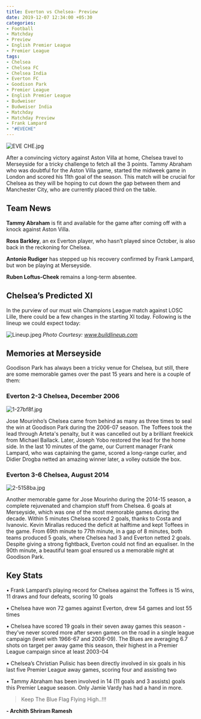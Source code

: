 ```yaml
---
title: Everton vs Chelsea- Preview
date: 2019-12-07 12:34:00 +05:30
categories:
- Football
- Matchday
- Preview
- English Premier League
- Premier League
tags:
- Chelsea
- Chelsea FC
- Chelsea India
- Everton FC
- Goodison Park
- Premier League
- English Premier League
- Budweiser
- Budweiser India
- Matchday
- Matchday Preview
- Frank Lampard
- "#EVECHE"
---
```


![EVE CHE.jpg](/uploads/EVE%20CHE.jpg)

After a convincing victory against Aston Villa at home, Chelsea travel to Merseyside for a tricky challenge to fetch all the 3 points. Tammy Abraham who was doubtful for the Aston Villa game, started the midweek game in London and scored his 11th goal of the season. This match will be crucial for Chelsea as they will be hoping to cut down the gap between them and Manchester City, who are currently placed third on the table.

## Team News

**Tammy Abraham** is fit and available for the game after coming off with a knock against Aston Villa.

**Ross Barkley**, an ex Everton player, who hasn’t played since October, is also back in the reckoning for Chelsea. 

**Antonio Rudiger** has stepped up his recovery confirmed by Frank Lampard, but won be playing at Merseyside.

**Ruben Loftus-Cheek** remains a long-term absentee.

## Chelsea’s Predicted XI

In the purview of our must win Champions League match against LOSC Lille, there could be a few changes in the starting XI today. Following is the lineup we could expect today:

![Lineup.jpeg](/uploads/Lineup.jpeg) *Photo Courtesy: www.buildlineup.com*

## Memories at Merseyside

Goodison Park has always been a tricky venue for Chelsea, but still, there are some memorable games over the past 15 years and here is a couple of them:

### Everton 2-3 Chelsea, December 2006

![1-27bf8f.jpg](/uploads/1-27bf8f.jpg)

Jose Mourinho’s Chelsea came from behind as many as three times to seal the win at Goodison Park during the 2006-07 season. The Toffees took the lead through Arteta's penalty, but it was cancelled out by a brilliant freekick from Michael Ballack. Later, Joseph Yobo restored the lead for the home side. In the last 10 minutes of the game, our Current manager Frank Lampard, who was captaining the game, scored a long-range curler, and Didier Drogba netted an amazing winner later, a volley outside the box.

### Everton 3-6 Chelsea, August 2014

![2-5158ba.jpg](/uploads/2-5158ba.jpg)

Another memorable game for Jose Mourinho during the 2014-15 season, a complete rejuvenated and champion stuff from Chelsea. 6 goals at Merseyside, which was one of the most memorable games during the decade. Within 5 minutes Chelsea scored 2 goals, thanks to  Costa and Ivanovic. Kevin Mirallas reduced the deficit at halftime and kept Toffees in the game. From 69th minute to 77th minute, in a gap of 8 minutes, both teams produced 5 goals, where Chelsea had 3 and Everton netted 2 goals. Despite giving a strong fightback, Everton could not find an equaliser. In the 90th minute, a beautiful team goal ensured us a memorable night at Goodison Park.

## Key Stats

• Frank Lampard’s playing record for Chelsea against the Toffees is 15 wins, 11 draws and four defeats, scoring 10 goals

• Chelsea have won 72 games against Everton, drew 54 games and lost 55 times

• Chelsea have scored 19 goals in their seven away games this season - they’ve never scored more after seven games on the road in a single league campaign (level with 1966-67 and 2008-09). The Blues are averaging 6.7 shots on target per away game this season, their highest in a Premier League campaign since at least 2003-04

• Chelsea’s Christian Pulisic has been directly involved in six goals in his last five Premier League away games, scoring four and assisting two

• Tammy Abraham has been involved in 14 (11 goals and 3 assists) goals this Premier League season. Only Jamie Vardy has had a hand in more.


> Keep The Blue Flag Flying High..!!!

**- Archith Shriram Ramesh**